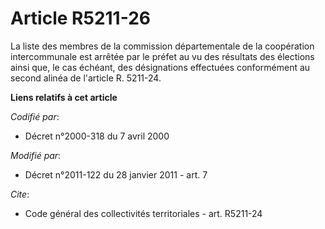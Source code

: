 # Article R5211-26

La liste des membres de la commission départementale de la coopération intercommunale est arrêtée par le préfet au vu des
résultats des élections ainsi que, le cas échéant, des désignations effectuées conformément au second alinéa de l'article R.
5211-24.

**Liens relatifs à cet article**

_Codifié par_:

  - Décret n°2000-318 du 7 avril 2000

_Modifié par_:

  - Décret n°2011-122 du 28 janvier 2011 - art. 7

_Cite_:

  - Code général des collectivités territoriales - art. R5211-24

